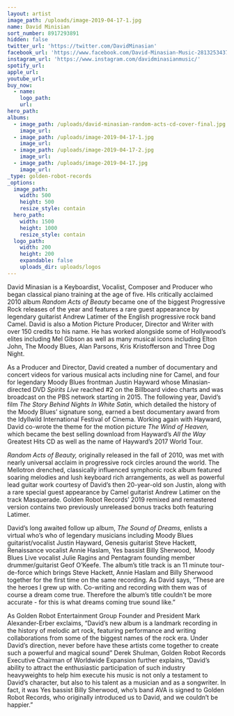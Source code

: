 ```yaml
---
layout: artist
image_path: /uploads/image-2019-04-17-1.jpg
name: David Minisian
sort_number: 8917293891
hidden: false
twitter_url: 'https://twitter.com/DavidMinasian'
facebook_url: 'https://www.facebook.com/David-Minasian-Music-281325343740/'
instagram_url: 'https://www.instagram.com/davidminasianmusic/'
spotify_url:
apple_url:
youtube_url:
buy_now:
  - name:
    logo_path:
    url:
hero_path:
albums:
  - image_path: /uploads/david-minasian-random-acts-cd-cover-final.jpg
    image_url:
  - image_path: /uploads/image-2019-04-17-1.jpg
    image_url:
  - image_path: /uploads/image-2019-04-17-2.jpg
    image_url:
  - image_path: /uploads/image-2019-04-17.jpg
    image_url:
_type: golden-robot-records
_options:
  image_path:
    width: 500
    height: 500
    resize_style: contain
  hero_path:
    width: 1500
    height: 1000
    resize_style: contain
  logo_path:
    width: 200
    height: 200
    expandable: false
    uploads_dir: uploads/logos
---
```


David Minasian is a Keyboardist, Vocalist, Composer and Producer who began classical piano training at the age of five. HIs critically acclaimed 2010 album *Random Acts of Beauty* became one of the biggest Progressive Rock releases of the year and features a rare guest appearance by legendary guitarist Andrew Latimer of the English progressive rock band Camel. David is also a Motion Picture Producer, Director and Writer with over 150 credits to his name. He has worked alongside some of Hollywood’s elites including Mel Gibson as well as many musical icons including Elton John, The Moody Blues, Alan Parsons, Kris Kristofferson and Three Dog Night.

As a Producer and Director, David created a number of documentary and concert videos for various musical acts including nine for Camel, and four for legendary Moody Blues frontman Justin Hayward whose Minasian-directed DVD *Spirits Live* reached \#2 on the Billboard video charts and was broadcast on the PBS network starting in 2015. The following year, David’s film *The Story Behind Nights In White Satin,* which detailed the history of the Moody Blues’ signature song, earned a best documentary award from the Idyllwild International Festival of Cinema. Working again with Hayward, David co-wrote the theme for the motion picture *The Wind of Heaven,* which became the best selling download from Hayward’s *All the Way* Greatest Hits CD as well as the name of Hayward’s 2017 World Tour.

*Random Acts of Beauty,* originally released in the fall of 2010, was met with nearly universal acclaim in progressive rock circles around the world. The Mellotron drenched, classically influenced symphonic rock album featured soaring melodies and lush keyboard rich arrangements, as well as powerful lead guitar work courtesy of David’s then 20-year-old son Justin, along with a rare special guest appearance by Camel guitarist Andrew Latimer on the track Masquerade. Golden Robot Records’ 2019 remixed and remastered version contains two previously unreleased bonus tracks both featuring Latimer.

David’s long awaited follow up album, *The Sound of Dreams,* enlists a virtual who’s who of legendary musicians including Moody Blues guitarist/vocalist Justin Hayward, Genesis guitarist Steve Hackett, Renaissance vocalist Annie Haslam, Yes bassist Billy Sherwood,  Moody Blues Live vocalist Julie Ragins and Pentagram founding member drummer/guitarist Geof O’Keefe. The album’s title track is an 11 minute tour-de-force which brings Steve Hackett, Annie Haslam and Billy Sherwood together for the first time on the same recording. As David says, “These are the heroes I grew up with. Co-writing and recording with them was of course a dream come true. Therefore the album’s title couldn’t be more accurate - for this is what dreams coming true sound like.”

As Golden Robot Entertainment Group Founder and President Mark Alexander-Erber exclaims, “David’s new album is a landmark recording in the history of melodic art rock, featuring performance and writing collaborations from some of the biggest names of the rock era. Under David’s direction, never before have these artists come together to create such a powerful and magical sound” Derek Shulman, Golden Robot Records Executive Chairman of Worldwide Expansion further explains, “David’s ability to attract the enthusiastic participation of such industry heavyweights to help him execute his music is not only a testament to David’s character, but also to his talent as a musician and as a songwriter. In fact, it was Yes bassist Billy Sherwood, who’s band AVA is signed to Golden Robot Records, who originally introduced us to David, and we couldn’t be happier.”